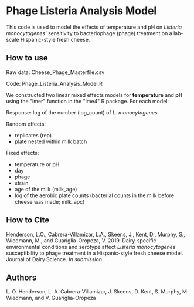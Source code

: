 # Phage Listeria Analysis Model
This code is used to model the effects of temperature and pH on *Listeria monocytogenes'* sensitivity to bacteriophage (phage) treatment on a lab-scale Hispanic-style fresh cheese. 

## How to use

Raw data: Cheese_Phage_Masterfile.csv

Code: Phage_Listeria_Analysis_Model.R

We constructed two linear mixed effects models for **temperature** and **pH** using the "lmer" function in the "lme4" R package. For each model:

Response: log of the number (log_count) of *L. monocytogenes*

Random effects: 
- replicates (rep)
- plate nested within milk batch

Fixed effects:
- temperature or pH
- day
- phage
- strain
- age of the milk (milk_age)
- log of the aerobic plate counts (bacterial counts in the milk before cheese was made; milk_apc)

## How to Cite
Henderson, L.O., Cabrera-Villamizar, L.A., Skeens, J., Kent, D., Murphy, S., Wiedmann, M., and Guariglia-Oropeza, V. 2019. Dairy-specific environmental conditions and serotype affect *Listeria monocytogenes* susceptibility to phage treatment in a Hispanic-style fresh cheese model. Journal of Dairy Science. *In submission*

## Authors
L. O. Henderson, L. A. Cabrera-Villamizar, J. Skeens, D. Kent, S. Murphy, M. Wiedmann, and V. Guariglia-Oropeza
